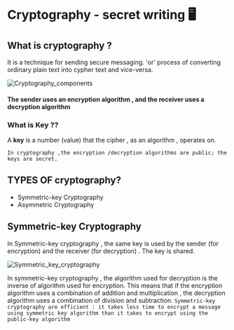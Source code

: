 # Cryptography - secret writing 🖥️

## **What is cryptography ?**
It is a technique for sending secure messaging.
  'or' 
process of converting ordinary plain text into cypher text and vice-versa.

![Cryptography_components](https://user-images.githubusercontent.com/69026100/127864966-64d1f0ab-64bf-4626-8ef0-89348c31d991.png)

#### The sender uses an encryption algorithm , and the receiver uses a decryption algorithm 
### What is Key ??
A 	**key** is a number (value) that the cipher , as an algorithm , operates on. 
```
In cryptography ,the encryption /decryption algorithms are public; the keys are secret. 
```
## TYPES OF cryptography? 
- Symmetric-key Cryptography 
- Asymmetric Cryptography
## Symmetric-key Cryptography 
In Symmetric-key cryptography , the same key is used by the sender (for encryption) and the receiver (for decryption) . The key is shared. 

![Symmetric_key_cryptography](https://user-images.githubusercontent.com/69026100/127867820-73cc5c9b-bffd-4aea-bafe-dd1519953793.png)

In symmetric-key cryptography , the algorithm used for decryption is the inverse of algorithm used for encryption. This means that  if the encryption algorithm uses a combination of addition and multiplication , the decryption algorithm uses a combination of division and subtraction. 
`
Symmetric-key cryptography are efficient : it takes less time to encrypt a message using symmetric key algorithm than it takes to encrypt using the public-key algorithm 
`






  


